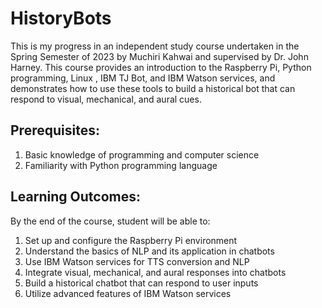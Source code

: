 # HistoryBots

This is my progress in an independent study course undertaken in the Spring Semester of 2023 by Muchiri Kahwai and supervised by Dr. John Harney. This course provides an introduction to the Raspberry Pi, Python programming, Linux , IBM TJ Bot, and IBM Watson services, and demonstrates how to use these tools to build a historical bot that can respond to visual, mechanical, and aural cues.

## Prerequisites:
1. Basic knowledge of programming and computer science
2. Familiarity with Python programming language


## Learning Outcomes:
By the end of the course, student will be able to:
1. Set up and configure the Raspberry Pi environment
2. Understand the basics of NLP and its application in chatbots
3. Use IBM Watson services for TTS conversion and NLP
4. Integrate visual, mechanical, and aural responses into chatbots
5. Build a historical chatbot that can respond to user inputs
6. Utilize advanced features of IBM Watson services
